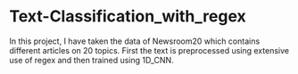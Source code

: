 # Text-Classification_with_regex
In this project, I have taken the data of Newsroom20 which contains different articles on 20 topics. First the text is preprocessed using extensive use of regex and then trained using 1D_CNN.
